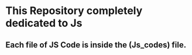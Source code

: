 








<h1>This Repository completely dedicated to Js</h1>
<h2>Each file of JS Code is inside the (Js_codes) file.</h2>


